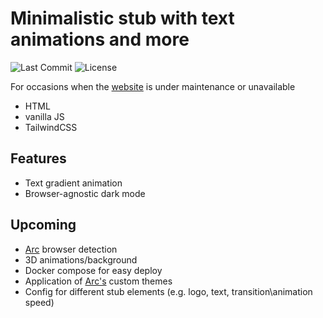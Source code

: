 # Minimalistic stub with text animations and more
![Last Commit](https://img.shields.io/github/last-commit/bvndls/stub?style=flat-square&svg=true)
![License](https://img.shields.io/github/license/bvndls/stub?style=flat-square&svg=true)

For occasions when the [website](https://bvndls.com) is under maintenance or unavailable
- HTML
- vanilla JS
- TailwindCSS

## Features
- Text gradient animation
- Browser-agnostic dark mode

## Upcoming
- [Arc](https://arc.net/) browser detection
- 3D animations/background
- Docker compose for easy deploy
- Application of [Arc's](https://arc.net/) custom themes
- Config for different stub elements (e.g. logo, text, transition\animation speed)
